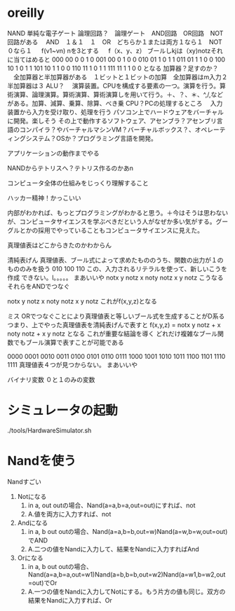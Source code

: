 # oreilly
NAND 単純な電子ゲート
論理回路？　論理ゲート　AND回路　OR回路　NOT回路がある
　AND　１＆１　１　OR　どちらか１または両方１なら１　NOT　０なら１
　 f(v1~vn) nを3とする
　  f（x、y、z）
ブールしkjは（xy)notzそれに当てはめると
000 00 0 0 1 0
001 00 0 1 0 0
010 01 1 0 1 1
011 01 1 1 0 0
100 10 1 0 1 1
101 10 1 1 0 0
110 11 1 0 1 1
111 11 1 1 0 0
となる
加算器？足すのか？
　全加算器と半加算器がある　１ビットと１ビットの加算　全加算器はm入力２半加算器は３
ALU？
　演算装置。CPUを構成する要素の一つ。演算を行う。算術演算、論理演算。算術演算、算術演算しを用いて行う。＋、？、＊、^,/,などがある。加算、減算、乗算、除算、べき乗
CPU？PCの処理するところ
　入力装置から入力を受け取り、処理を行う
パソコン上でハードウェアをバーチャルに開発。楽しそう
その上で動作するソフトウェア、アセンブラ？アセンブリ言語のコンパイラ？やバーチャルマシンVM？バーチャルボックス？、オペレーティングシステム？OSか？プログラミング言語を開発。

アプリケーションの動作までやる

NANDからテトリスへ？テトリス作るのかあn

コンピュータ全体の仕組みをじっくり理解すること

ハッカー精神！かっこいい

内部がわかれば、もっとプログラミングがわかると思う。＋今はそうは思わないが、コンピュータサイエンスを学ぶべきだという人がなぜか多い気がする。グーグルとかの採用でやっていることもコンピュータサイエンスに見えた。

真理値表はどこからきたのかわからん

清純表げん
真理値表、ブール式によって求めたもののうち、関数の出力が１のもののみを扱う
010
100
110
この、入力されるリテラルを使って、新しいこうを作成
できない。l。。。。。
まあいいや
notx y notz
x noty notz
x y notz
こうなる
それらをANDでつなぐ

notx y notz x noty notz x y notz
これがf(x,y,z)となる

ミス
ORでつなぐことにより真理値表と等しいブール式を生成することがD系る
つまり、上でやった真理値表を清純表げんで表すと
f(x,y,z) = notx y notz + x noty notz + x y notz
となる
これが重要な結論を導く
どれだけ複雑なブール関数でもブール演算で表すことが可能である

0000 
0001
0010
0011
0100
0101
0110
0111
1000
1001
1010
1011
1100
1101
1110
1111
真理値表４つが見つからない。
まあいいや

バイナリ変数
０と１のみの変数

# シミュレータの起動
./tools/HardwareSimulator.sh

# Nandを使う
Nandすごい
1. Notになる
    1. in a, out outの場合、Nand(a=a,b=a,out=out)にすれば、not
    1. A.値を両方に入力すれば、not
1. Andになる
    1. in a, b out outの場合、Nand(a=a,b=b,out=w)Nand(a=w,b=w,out=out)でAND
    1. A.二つの値をNandに入力して、結果をNandに入力すればAnd
1. Orになる
    1. in a, b out outの場合、Nand(a=a,b=a,out=w1)Nand(a=b,b=b,out=w2)Nand(a=w1,b=w2,out=out)でOr
    1. A.一つの値をNandに入力してNotにする。もう片方の値も同じ。双方の結果をNandに入力すれば、Or
